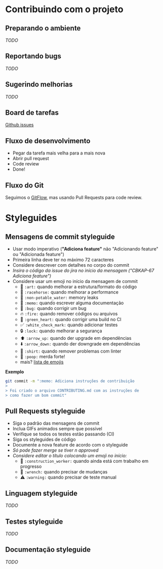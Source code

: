 # Contribuindo com o projeto

## Preparando o ambiente

_TODO_

## Reportando bugs

_TODO_

## Sugerindo melhorias

_TODO_

## Board de tarefas

[Github issues][issues]

## Fluxo de desenvolvimento

- Pegar da tarefa mais velha para a mais nova
- Abrir pull request
- Code review
- Done!

## Fluxo do Git

Seguimos o [GitFlow][gitflow-url], mas usando Pull Requests para code review.

# Styleguides

## Mensagens de commit styleguide

- Usar modo imperativo (**"Adiciona feature"** não "Adicionando feature" ou "Adicionada feature")
- Primeira linha deve ter no máximo 72 caracteres
- Considere descrever com detalhes no corpo do commit
- _Insira o código da issue do jira no início da mensagem ("CBKAP-67 Adiciona feature")_
- Considere usar um emoji no início da mensagem de commit
  * :art: `:art:` quando melhorar a estrutura/formato do código
  * :racehorse: `:racehorse:` quando melhorar a performance
  * :non-potable_water: `:non-potable_water:` memory leaks
  * :memo: `:memo:` quando escrever alguma documentação
  * :bug: `:bug:` quando corrigir um bug
  * :fire: `:fire:` quando remover códigos ou arquivos
  * :green_heart: `:green_heart:` quando corrigir uma build no CI
  * :white_check_mark: `:white_check_mark:` quando adicionar testes
  * :lock: `:lock:` quando melhorar a segurança
  * :arrow_up: `:arrow_up:` quando der upgrade em dependências
  * :arrow_down: `:arrow_down:` quando der downgrade em dependências
  * :shirt: `:shirt:` quando remover problemas com linter
  * :poop: `:poop:` merda forte!
  * mais? [lista de emojis][emoji-url]

**Exemplo**

```bash
git commit -m ":memo: Adiciona instruções de contribuição
>
> Foi criado o arquivo CONTRIBUTING.md com as instruções de
> como fazer um bom commit"
```

## Pull Requests styleguide

- Siga o padrão das mensagens de commit
- Inclua GIFs animados sempre que possível
- Verifique se todos os testes estão passando (CI)
- Siga os styleguides de código
- Documente a nova feature de acordo com o styleguide
- _Só pode fazer merge se tiver n approved_
- _Considere editar o título colocando um emoji no início:_
  * :construction_worker: `:construction_worker:` quando ainda está com trabalho em progresso
  * :wrench: `:wrench:` quando precisar de mudanças
  * :warning: `:warning:` quando precisar de teste manual


## Linguagem styleguide

_TODO_

## Testes styleguide

_TODO_

## Documentação styleguide

_TODO_

[emoji-url]: http://www.emoji-cheat-sheet.com/
[gitflow-url]: http://nvie.com/posts/a-successful-git-branching-model/
[issues]: https://github.com/mguilarducci/animalandia/issues?q=is%3Aissue+is%3Aopen+sort%3Acreated-asc
